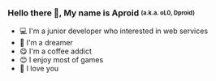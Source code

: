 ### Hello there 👋, My name is Aproid <sub><sup>(a.k.a. oL0, Dproid)</sub></sup>

- 💻 I'm a junior developer who interested in web services
- 🤔 I'm a dreamer
- 😋 I'm a coffee addict
- 😊 I enjoy most of games
- 🥰 I love you
